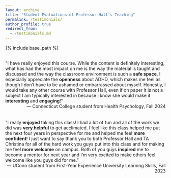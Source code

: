 ```yaml
---
layout: archive
title: "Student Evaluations of Professor Hall's Teaching"
permalink: /testimonials/
author_profile: true
redirect_from: 
  - /testimonials.md
---
```

{% include base_path %}

<br>
"I have really enjoyed this course. While the content is definitely interesting, what has had the most impact on me is the way the material is taught and discussed and the way the classroom environment is such a <b>safe space</b>. I especially appreciate the <b>openness</b> about ADHD, which makes me feel as though I don’t have to be ashamed or embarrassed about myself. Honestly, I would take any other course with Professor Hall, even if on paper it is not a subject I am typically interested in because I know she would make it <b>interesting</b> and <b>engaging</b>!"
<div style="text-align: right;">— Connecticut College student from Health Psychology, Fall 2024</div>
<br>
<br>
"I really <b>enjoyed</b> taking this class! I had a lot of fun and all of the work we did was <b>very helpful</b> to get acclimated. I feel like this class helped me put the next four years in perspective for me and helped me feel <b>more confident</b>! I just want to say thank you to both Professor Hall and TA Christina for all of the hard work you guys put into this class and for making me feel <b>more welcome</b> on campus. Both of you guys <b>inspired</b> me to become a mentor for next year and I’m very excited to make others feel welcome like you guys did for me.”
<div style="text-align: right;">— UConn student from First-Year Experience University Learning Skills, Fall 2023</div>

